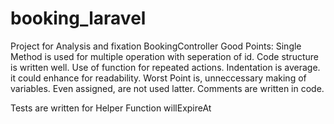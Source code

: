 # booking_laravel
Project for Analysis and fixation
BookingController
Good Points:
    Single Method is used for multiple operation with seperation of id.
    Code structure is written well.
    Use of function for repeated actions.
Indentation is average. it could enhance for readability.
Worst Point is, unneccessary making of variables. Even assigned, are not used latter.
Comments are written in code.

Tests are written for Helper Function willExpireAt